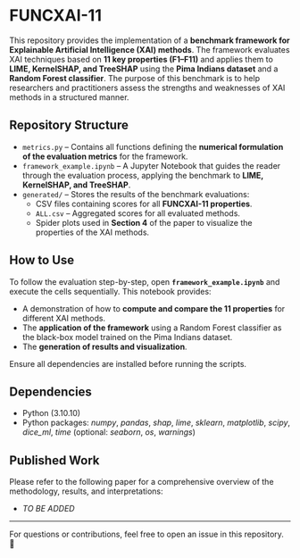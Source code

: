 # FUNCXAI-11

This repository provides the implementation of a **benchmark framework for Explainable Artificial Intelligence (XAI) methods**. The framework evaluates XAI techniques based on **11 key properties (F1–F11)** and applies them to **LIME, KernelSHAP, and TreeSHAP** using the **Pima Indians dataset** and a **Random Forest classifier**. The purpose of this benchmark is to help researchers and practitioners assess the strengths and weaknesses of XAI methods in a structured manner.  

## Repository Structure  

- `metrics.py` – Contains all functions defining the **numerical formulation of the evaluation metrics** for the framework.  
- `framework_example.ipynb` – A Jupyter Notebook that guides the reader through the evaluation process, applying the benchmark to **LIME, KernelSHAP, and TreeSHAP**.  
- `generated/` – Stores the results of the benchmark evaluations:  
  - CSV files containing scores for all **FUNCXAI-11 properties**.  
  - `ALL.csv` – Aggregated scores for all evaluated methods.  
  - Spider plots used in **Section 4** of the paper to visualize the properties of the XAI methods.  


## How to Use  

To follow the evaluation step-by-step, open **`framework_example.ipynb`** and execute the cells sequentially. This notebook provides:  
- A demonstration of how to **compute and compare the 11 properties** for different XAI methods.  
- The **application of the framework** using a Random Forest classifier as the black-box model trained on the Pima Indians dataset.  
- The **generation of results and visualization**.  

Ensure all dependencies are installed before running the scripts.  


## Dependencies 

 - Python (3.10.10)
 - Python packages: *numpy*, *pandas*, *shap*, *lime*, *sklearn*, *matplotlib*, *scipy*, *dice_ml*, *time* (optional: *seaborn*, *os*, *warnings*)


## Published Work

Please refer to the following paper for a comprehensive overview of the methodology, results, and interpretations:

 - *TO BE ADDED*

---

For questions or contributions, feel free to open an issue in this repository. 🚀
